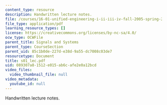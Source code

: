 ```yaml
---
content_type: resource
description: Handwritten lecture notes.
file: /courses/16-01-unified-engineering-i-ii-iii-iv-fall-2005-spring-2006/089307a81512e015ab6cafe2e0a12bcd_s01_lec.pdf
file_type: application/pdf
learning_resource_types: []
license: https://creativecommons.org/licenses/by-nc-sa/4.0/
ocw_type: OCWFile
parent_title: Signals and Systems
parent_type: CourseSection
parent_uid: 85c1b0de-227d-e38d-9a55-dc7008c03de7
resourcetype: Document
title: s01_lec.pdf
uid: 089307a8-1512-e015-ab6c-afe2e0a12bcd
video_files:
  video_thumbnail_file: null
video_metadata:
  youtube_id: null
---
```

Handwritten lecture notes.